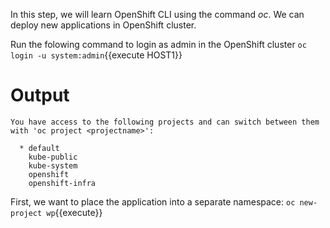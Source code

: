 In this step, we will learn OpenShift CLI using the command _oc_. We can deploy new applications in OpenShift cluster.

Run the folowing command to login as admin in the OpenShift cluster
``oc login -u system:admin``{{execute HOST1}}

# Output

```
You have access to the following projects and can switch between them with 'oc project <projectname>':

  * default
    kube-public
    kube-system
    openshift
    openshift-infra
```

First, we want to place the application into a separate namespace:
`oc new-project wp`{{execute}}